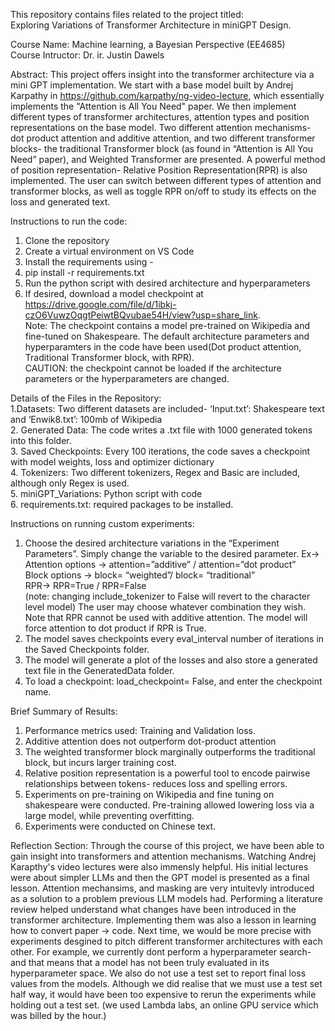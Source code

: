 
This repository contains files related to the project titled:   
Exploring Variations of Transformer Architecture in miniGPT Design.

Course Name: Machine learning, a Bayesian Perspective (EE4685)  
Course Intructor: Dr. ir. Justin Dawels

Abstract: This project offers insight into the transformer architecture via a mini GPT implementation. We start with a base model built by Andrej Karpathy in https://github.com/karpathy/ng-video-lecture, which essentially implements the "Attention is All You Need" paper. We then implement different types of transformer architectures, attention types and position representations on the base model. Two different attention mechanisms- dot product attention and additive attention, and two different transformer blocks- the traditional Transformer block (as found in “Attention is All You Need” paper), and Weighted Transformer are presented. A powerful method of position representation- Relative Position Representation(RPR) is also implemented. The user can switch between different types of attention and transformer blocks, as well as toggle RPR on/off to study its effects on the loss and generated text.

Instructions to run the code:
1. Clone the repository
2. Create a virtual environment on VS Code
3. Install the requirements using -
4. pip install -r requirements.txt
5. Run the python script with desired architecture and hyperparameters
6. If desired, download a model checkpoint at https://drive.google.com/file/d/1ibkj-czO6VuwzOqgtPeiwtBQvubae54H/view?usp=share_link.	
Note: The checkpoint contains a model pre-trained on Wikipedia and fine-tuned on Shakespeare. The default architecture parameters and hyperparamters in the code have been used(Dot product attention, Traditional Transformer block, with RPR).			
CAUTION: the checkpoint cannot be loaded if the architecture parameters or the hyperparameters are changed.

Details of the Files in the Repository:  
1.Datasets: Two different datasets are included- ‘Input.txt’: Shakespeare text and ‘Enwik8.txt’: 100mb of Wikipedia  
2. Generated Data: The code writes a .txt file with 1000 generated tokens into this folder.  
3. Saved Checkpoints: Every 100 iterations, the code saves a checkpoint with model weights, loss and optimizer dictionary  
4. Tokenizers: Two different tokenizers, Regex and Basic are included, although only Regex is used.   
5. miniGPT_Variations: Python script with code  
6. requirements.txt: required packages to be installed.  

Instructions on running custom experiments:
1. Choose the desired architecture variations in the “Experiment Parameters”. Simply change the variable to the desired parameter. Ex->  
      Attention options -> attention=”additive” / attention=”dot product”  
      Block options -> block= “weighted”/ block= “traditional”  
	    RPR-> RPR=True / RPR=False  
      (note: changing include_tokenizer to False will revert to the character level model)
The user may choose whatever combination they wish. Note that RPR cannot be used with additive attention. The model will force attention to dot product  if RPR is True.
2. The model saves checkpoints every eval_interval number of iterations in the Saved Checkpoints folder.
3. The model will generate a plot of the losses and also store a generated text file in the GeneratedData folder.
4. To load a checkpoint: load_checkpoint= False, and enter the checkpoint name.

Brief Summary of Results:
1. Performance metrics used: Training and Validation loss.
2. Additive attention does not outperform dot-product attention
3. The weighted transformer block marginally outperforms the traditional block, but incurs larger training cost.
4. Relative position representation is a powerful tool to encode pairwise relationships between tokens- reduces loss and spelling errors.
5. Experiments on pre-training on Wikipedia and fine tuning on shakespeare were conducted. Pre-training allowed lowering loss via a large model, while preventing overfitting.
6. Experiments were conducted on Chinese text. 

Reflection Section:
​​Through the course of this project, we have been able to gain insight into transformers and attention mechanisms. Watching Andrej Karapthy's video lectures were also immensly helpful. His initial lectures were about simpler LLMs and then the GPT model is presented as a final lesson. Attention mechansims, and masking are very intuitevly introduced as a solution to a problem previous LLM models had. 
Performing a literature review helped understand what changes have been introduced in the transformer architecture. Implementing them was also a lesson in learning how to convert paper -> code.
Next time, we would be more precise with experiments desgined to pitch different transformer architectures with each other. For example, we currently dont perform a hyperparameter search- and that means that a model has not been truly evaluated in its hyperparameter space. We also do not use a test set to report final loss values from the models. Although we did realise that we must use a test set half way, it would have been too expensive to rerun the experiments while holding out a test set. (we used Lambda labs, an online GPU service which was billed by the hour.)
